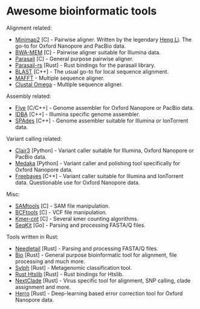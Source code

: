 # Awesome bioinformatic tools
Alignment related:
- [Minimap2](https://github.com/lh3/minimap2) [C] - Pairwise aligner. Written by the legendary [Heng Li](https://github.com/lh3). The go-to for Oxford Nanopore and PacBio data.
- [BWA-MEM](https://github.com/lh3/bwa) [C] - Pairwise aligner suitable for Illumina data.
- [Parasail](https://github.com/jeffdaily/parasail) [C] - General purpose pairwise aligner.
- [Parasail-rs](https://docs.rs/parasail-rs/latest/parasail_rs/) [Rust] - Rust bindings for the parasail library.
- [BLAST](https://blast.ncbi.nlm.nih.gov/Blast.cgi) [C++] - The usual go-to for local sequence alignment.
- [MAFFT](https://mafft.cbrc.jp/alignment/server/index.html) - Multiple sequence aligner.
- [Clustal Omega](https://www.ebi.ac.uk/jdispatcher/msa/clustalo) - Multiple sequence aligner.

Assembly related:
- [Flye](https://github.com/mikolmogorov/Flye) [C/C++] - Genome assembler for Oxford Nanopore or PacBio data.
- [IDBA](https://github.com/loneknightpy/idba) [C++] - Illumina specific genome assembler.
- [SPAdes](https://github.com/ablab/spades) [C++] - Genome assembler suitable for Illumina or IonTorrent data.

Variant calling related:
- [Clair3](https://github.com/HKU-BAL/Clair3) [Python] - Variant caller suitable for Illumina, Oxford Nanopore or PacBio data.
- [Medaka](https://github.com/nanoporetech/medaka) [Python] - Variant caller and polishing tool specifically for Oxford Nanopore data.
- [Freebayes](https://github.com/freebayes/freebayes) [C++] - Variant caller suitable for Illumina and IonTorrent data. Questionable use for Oxford Nanopore data.

Misc:
- [SAMtools](https://github.com/samtools/samtools) [C] - SAM file manipulation.
- [BCFtools](https://github.com/samtools/bcftools) [C] - VCF file manipulation.
- [Kmer-cnt](https://github.com/lh3/kmer-cnt) [C] - Several kmer counting algorithms.
- [SeqKit](https://github.com/shenwei356/seqkit) [Go] - Parsing and processing FASTA/Q files.

Tools written in Rust:
- [Needletail](https://docs.rs/needletail/latest/needletail/) [Rust] - Parsing and processing FASTA/Q files.
- [Bio](http://docs.rs/bio/latest/bio/) [Rust] - General purpose bioinformatic tool for alignment, file processing and much more.
- [Sylph](https://github.com/bluenote-1577/sylph) [Rust] - Metagenomic classification tool.
- [Rust Htslib](https://docs.rs/rust-htslib/latest/rust_htslib/) [Rust] - Rust bindings for Htslib.
- [NextClade](https://github.com/nextstrain/nextclade) [Rust] - Virus specific tool for alignment, SNP calling, clade assignment and more.
- [Herro](https://github.com/lbcb-sci/herro) [Rust] - Deep-learning based error correction tool for Oxford Nanopore data.
